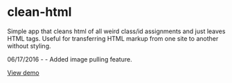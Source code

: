 # clean-html
Simple app that cleans html of all weird class/id assignments and just leaves HTML tags. Useful for transferring HTML markup from one site to another without styling.

06/17/2016 - - Added image pulling feature.

[View demo](http://drewdrewthis.github.io/clean-html/)
